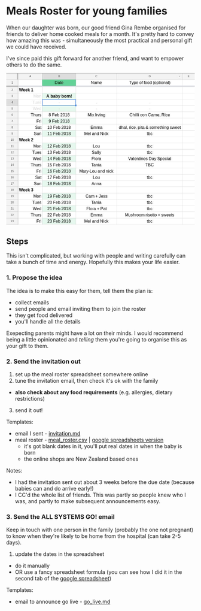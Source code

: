 # Meals Roster for young families

When our daughter was born, our good friend Gina Rembe organised for friends to deliver home cooked meals for a month.
It's pretty hard to convey how amazing this was - simultaneously the most practical and personal gift we could have received.

I've since paid this gift forward for another friend, and want to empower others to do the same.

![](meal_roster.jpg)

## Steps

This isn't complicated, but working with people and writing carefully can take a bunch of time and energy.
Hopefully this makes your life easier.

### 1. Propose the idea

The idea is to make this easy for them, tell them the plan is:
- collect emails
- send people and email inviting them to join the roster
- they get food delivered
- you'll handle all the details

Exepecting parents might have a lot on their minds.
I would recommend being a little opinionated and _telling_ them you're going to organise this as your gift to them.


### 2. Send the invitation out

1. set up the meal roster spreadsheet somewhere online
2. tune the invitation email, then check it's ok with the family
  - **also check about any food requirements** (e.g. allergies, dietary restrictions)
3. send it out!

Templates: 
  - email I sent - [invitation.md](invitation.md)
  - meal roster - [meal_roster.csv](meal_roster.csv) | [google spreadsheets version](https://docs.google.com/spreadsheets/d/1z3fQdPHAPE_X6cvOC9jl6Ul1aP13hEWBDHP2lE6KfFU/edit?usp=sharing)
    - it's got blank dates in it, you'll put real dates in when the baby is born
    - the online shops are New Zealand based ones

Notes:
  - I had the invitation sent out about 3 weeks before the due date (because babies can and do arrive early!)
  - I CC'd the whole list of friends. This was partly so people knew who I was, and partly to make subsequent announcements easy.


### 3. Send the ALL SYSTEMS GO! email

Keep in touch with one person in the family (probably the one not pregnant) to know when they're likely to be home from the hospital (can take 2-5 days).

1. update the dates in the spreadsheet
  - do it manually
  - OR use a fancy spreadsheet formula (you can see how I did it in the second tab of the [google spreadsheet](https://docs.google.com/spreadsheets/d/1z3fQdPHAPE_X6cvOC9jl6Ul1aP13hEWBDHP2lE6KfFU/edit?usp=sharing))

Templates:
  - email to announce go live - [go_live.md](go_live.md)





